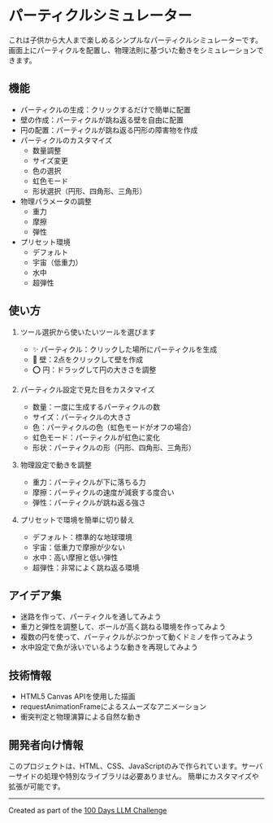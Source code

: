 # パーティクルシミュレーター

これは子供から大人まで楽しめるシンプルなパーティクルシミュレーターです。画面上にパーティクルを配置し、物理法則に基づいた動きをシミュレーションできます。

## 機能

- パーティクルの生成：クリックするだけで簡単に配置
- 壁の作成：パーティクルが跳ね返る壁を自由に配置
- 円の配置：パーティクルが跳ね返る円形の障害物を作成
- パーティクルのカスタマイズ
  - 数量調整
  - サイズ変更
  - 色の選択
  - 虹色モード
  - 形状選択（円形、四角形、三角形）
- 物理パラメータの調整
  - 重力
  - 摩擦
  - 弾性
- プリセット環境
  - デフォルト
  - 宇宙（低重力）
  - 水中
  - 超弾性

## 使い方

1. ツール選択から使いたいツールを選びます
   - ✨ パーティクル：クリックした場所にパーティクルを生成
   - 🧱 壁：2点をクリックして壁を作成
   - ⭕ 円：ドラッグして円の大きさを調整

2. パーティクル設定で見た目をカスタマイズ
   - 数量：一度に生成するパーティクルの数
   - サイズ：パーティクルの大きさ
   - 色：パーティクルの色（虹色モードがオフの場合）
   - 虹色モード：パーティクルが虹色に変化
   - 形状：パーティクルの形（円形、四角形、三角形）

3. 物理設定で動きを調整
   - 重力：パーティクルが下に落ちる力
   - 摩擦：パーティクルの速度が減衰する度合い
   - 弾性：パーティクルが跳ね返る強さ

4. プリセットで環境を簡単に切り替え
   - デフォルト：標準的な地球環境
   - 宇宙：低重力で摩擦が少ない
   - 水中：高い摩擦と低い弾性
   - 超弾性：非常によく跳ね返る環境

## アイデア集

- 迷路を作って、パーティクルを通してみよう
- 重力と弾性を調整して、ボールが高く跳ねる環境を作ってみよう
- 複数の円を使って、パーティクルがぶつかって動くドミノを作ってみよう
- 水中設定で魚が泳いでいるような動きを再現してみよう

## 技術情報

- HTML5 Canvas APIを使用した描画
- requestAnimationFrameによるスムーズなアニメーション
- 衝突判定と物理演算による自然な動き

## 開発者向け情報

このプロジェクトは、HTML、CSS、JavaScriptのみで作られています。サーバーサイドの処理や特別なライブラリは必要ありません。
簡単にカスタマイズや拡張が可能です。

---

Created as part of the [100 Days LLM Challenge](https://github.com/hiroe28/llm-100days-challenge)